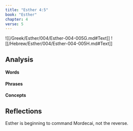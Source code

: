 ```yaml
---
title: "Esther 4:5"
book: "Esther"
chapter: 4
verse: 5
---
```

![[/Greek/Esther/004/Esther-004-005G.md#Text]]
![[/Hebrew/Esther/004/Esther-004-005H.md#Text]]

## Analysis

#### Words

#### Phrases

#### Concepts

## Reflections

Esther is beginning to command Mordecai, not the reverse.
